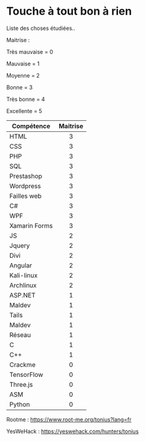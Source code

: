 # Touche à tout bon à rien

Liste des choses étudiées..

Maitrise : 

Très mauvaise = 0

Mauvaise = 1

Moyenne = 2

Bonne = 3

Très bonne = 4

Excellente = 5


| Compétence    | Maitrise      |
| ------------- |:-------------:|
| HTML          | 3             |
| CSS           | 3             |
| PHP           | 3             |
| SQL           | 3             |
| Prestashop    | 3             |
| Wordpress     | 3             |
| Failles web   | 3             |
| C#            | 3             |
| WPF           | 3             |
| Xamarin Forms | 3             |
| JS            | 2             |
| Jquery        | 2             |
| Divi          | 2             |
| Angular       | 2             |
| Kali-linux    | 2             |
| Archlinux     | 2             |
| ASP.NET       | 1             |
| Maldev        | 1             |
| Tails         | 1             |
| Maldev        | 1             |
| Réseau        | 1             |
| C             | 1             |
| C++           | 1             |
| Crackme       | 0             |
| TensorFlow    | 0             |
| Three.js      | 0             |
| ASM           | 0             |
| Python        | 0             |


Rootme : https://www.root-me.org/tonius?lang=fr

YesWeHack : https://yeswehack.com/hunters/tonius
